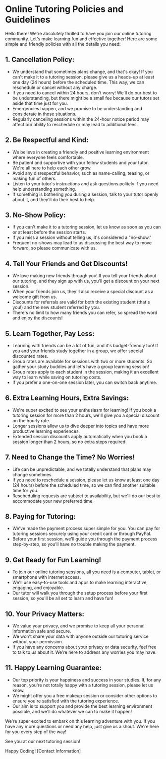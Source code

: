 # Online Tutoring Policies and Guidelines

Hello there! We're absolutely thrilled to have you join our online tutoring community. Let's make learning fun and effective together! Here are some simple and friendly policies with all the details you need:

## 1. Cancellation Policy:
   - We understand that sometimes plans change, and that's okay! If you can't make it to a tutoring session, please give us a heads-up at least one day (24 hours) before the scheduled time. This way, we can reschedule or cancel without any charge.
   - If you need to cancel within 24 hours, don't worry! We'll do our best to be understanding, but there might be a small fee because our tutors set aside that time just for you.
   - Emergencies happen, and we promise to be understanding and considerate in those situations.
   - Regularly canceling sessions within the 24-hour notice period may affect our ability to reschedule or may lead to additional fees.

## 2. Be Respectful and Kind:
   - We believe in creating a friendly and positive learning environment where everyone feels comfortable.
   - Be patient and supportive with your fellow students and your tutor. We're all here to help each other grow.
   - Avoid any disrespectful behavior, such as name-calling, teasing, or making fun of others.
   - Listen to your tutor's instructions and ask questions politely if you need help understanding something.
   - If something is bothering you during a session, talk to your tutor openly about it, and they'll do their best to help.

## 3. No-Show Policy:
   - If you can't make it to a tutoring session, let us know as soon as you can or at least before the session starts.
   - If you miss a session without telling us, it's considered a "no-show."
   - Frequent no-shows may lead to us discussing the best way to move forward, so please communicate with us.

## 4. Tell Your Friends and Get Discounts!
   - We love making new friends through you! If you tell your friends about our tutoring, and they sign up with us, you'll get a discount on your next session.
   - When your friends join us, they'll also receive a special discount as a welcome gift from us.
   - Discounts for referrals are valid for both the existing student (that's you!) and the new student referred by you.
   - There's no limit to how many friends you can refer, so spread the word and enjoy the discounts!

## 5. Learn Together, Pay Less:
   - Learning with friends can be a lot of fun, and it's budget-friendly too! If you and your friends study together in a group, we offer special discounted rates.
   - Group rates are available for sessions with two or more students. So gather your study buddies and let's have a group learning session!
   - Group rates apply to each student in the session, making it an excellent way to learn while saving on tutoring costs.
   - If you prefer a one-on-one session later, you can switch back anytime.

## 6. Extra Learning Hours, Extra Savings:
   - We're super excited to see your enthusiasm for learning! If you book a tutoring session for more than 2 hours, we'll give you a special discount on the hourly rate.
   - Longer sessions allow us to dive deeper into topics and have more productive learning experiences.
   - Extended session discounts apply automatically when you book a session longer than 2 hours, so no extra steps required.

## 7. Need to Change the Time? No Worries!
   - Life can be unpredictable, and we totally understand that plans may change sometimes.
   - If you need to reschedule a session, please let us know at least one day (24 hours) before the scheduled time, so we can find another suitable time for you.
   - Rescheduling requests are subject to availability, but we'll do our best to accommodate your new preferred time.

## 8. Paying for Tutoring:
   - We've made the payment process super simple for you. You can pay for tutoring sessions securely using your credit card or through PayPal.
   - Before your first session, we'll guide you through the payment process step-by-step, so you'll have no trouble making the payment.

## 9. Get Ready for Fun Learning!
   - To join our online tutoring sessions, all you need is a computer, tablet, or smartphone with internet access.
   - We'll use easy-to-use tools and apps to make learning interactive, engaging, and enjoyable.
   - Our tutor will walk you through the setup process before your first session, so you'll be all set to learn and have fun!

## 10. Your Privacy Matters:
  - We value your privacy, and we promise to keep all your personal information safe and secure.
  - We won't share your data with anyone outside our tutoring service without your permission.
  - If you have any concerns about your privacy or data security, feel free to talk to us about it. We're here to address any worries you may have.

## 11. Happy Learning Guarantee:
  - Our top priority is your happiness and success in your studies. If, for any reason, you're not totally happy with a tutoring session, please let us know.
  - We might offer you a free makeup session or consider other options to ensure you're satisfied with the tutoring experience.
  - Our aim is to support you and provide the best learning environment possible, and we'll do whatever we can to make it happen!


We're super excited to embark on this learning adventure with you. If you have any more questions or need any help, just give us a shout. We're here for you every step of the way!

See you at our next tutoring session!

Happy Coding!
[Contact Information]
